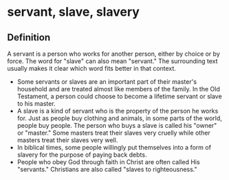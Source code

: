 # servant, slave, slavery

## Definition

A servant is a person who works for another person, either by choice or by force. The word for "slave" can also mean "servant." The surrounding text usually makes it clear which word fits better in that context.

* Some servants or slaves are an important part of their master's household and are treated almost like members of the family. In the Old Testament, a person could choose to become a lifetime servant or slave to his master.
* A slave is a kind of servant who is the property of the person he works for. Just as people buy clothing and animals, in some parts of the world, people buy people. The person who buys a slave is called his "owner" or "master." Some masters treat their slaves very cruelly while other masters treat their slaves very well.
* In biblical times, some people willingly put themselves into a form of slavery for the purpose of paying back debts.
* People who obey God through faith in Christ are often called His "servants." Christians are also called "slaves to righteousness."